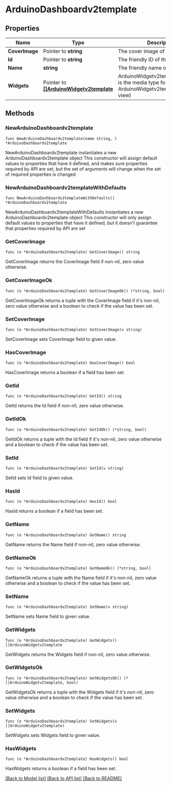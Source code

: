 # ArduinoDashboardv2template

## Properties

Name | Type | Description | Notes
------------ | ------------- | ------------- | -------------
**CoverImage** | Pointer to **string** | The cover image of the dashboard | [optional] 
**Id** | Pointer to **string** | The friendly ID of the dashboard | [optional] 
**Name** | **string** | The friendly name of the dashboard | 
**Widgets** | Pointer to [**[]ArduinoWidgetv2template**](ArduinoWidgetv2template.md) | ArduinoWidgetv2templateCollection is the media type for an array of ArduinoWidgetv2template (default view) | [optional] 

## Methods

### NewArduinoDashboardv2template

`func NewArduinoDashboardv2template(name string, ) *ArduinoDashboardv2template`

NewArduinoDashboardv2template instantiates a new ArduinoDashboardv2template object
This constructor will assign default values to properties that have it defined,
and makes sure properties required by API are set, but the set of arguments
will change when the set of required properties is changed

### NewArduinoDashboardv2templateWithDefaults

`func NewArduinoDashboardv2templateWithDefaults() *ArduinoDashboardv2template`

NewArduinoDashboardv2templateWithDefaults instantiates a new ArduinoDashboardv2template object
This constructor will only assign default values to properties that have it defined,
but it doesn't guarantee that properties required by API are set

### GetCoverImage

`func (o *ArduinoDashboardv2template) GetCoverImage() string`

GetCoverImage returns the CoverImage field if non-nil, zero value otherwise.

### GetCoverImageOk

`func (o *ArduinoDashboardv2template) GetCoverImageOk() (*string, bool)`

GetCoverImageOk returns a tuple with the CoverImage field if it's non-nil, zero value otherwise
and a boolean to check if the value has been set.

### SetCoverImage

`func (o *ArduinoDashboardv2template) SetCoverImage(v string)`

SetCoverImage sets CoverImage field to given value.

### HasCoverImage

`func (o *ArduinoDashboardv2template) HasCoverImage() bool`

HasCoverImage returns a boolean if a field has been set.

### GetId

`func (o *ArduinoDashboardv2template) GetId() string`

GetId returns the Id field if non-nil, zero value otherwise.

### GetIdOk

`func (o *ArduinoDashboardv2template) GetIdOk() (*string, bool)`

GetIdOk returns a tuple with the Id field if it's non-nil, zero value otherwise
and a boolean to check if the value has been set.

### SetId

`func (o *ArduinoDashboardv2template) SetId(v string)`

SetId sets Id field to given value.

### HasId

`func (o *ArduinoDashboardv2template) HasId() bool`

HasId returns a boolean if a field has been set.

### GetName

`func (o *ArduinoDashboardv2template) GetName() string`

GetName returns the Name field if non-nil, zero value otherwise.

### GetNameOk

`func (o *ArduinoDashboardv2template) GetNameOk() (*string, bool)`

GetNameOk returns a tuple with the Name field if it's non-nil, zero value otherwise
and a boolean to check if the value has been set.

### SetName

`func (o *ArduinoDashboardv2template) SetName(v string)`

SetName sets Name field to given value.


### GetWidgets

`func (o *ArduinoDashboardv2template) GetWidgets() []ArduinoWidgetv2template`

GetWidgets returns the Widgets field if non-nil, zero value otherwise.

### GetWidgetsOk

`func (o *ArduinoDashboardv2template) GetWidgetsOk() (*[]ArduinoWidgetv2template, bool)`

GetWidgetsOk returns a tuple with the Widgets field if it's non-nil, zero value otherwise
and a boolean to check if the value has been set.

### SetWidgets

`func (o *ArduinoDashboardv2template) SetWidgets(v []ArduinoWidgetv2template)`

SetWidgets sets Widgets field to given value.

### HasWidgets

`func (o *ArduinoDashboardv2template) HasWidgets() bool`

HasWidgets returns a boolean if a field has been set.


[[Back to Model list]](../README.md#documentation-for-models) [[Back to API list]](../README.md#documentation-for-api-endpoints) [[Back to README]](../README.md)


